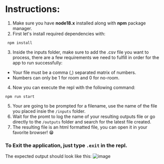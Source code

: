 # Instructions:

1. Make sure you have **node18.x** installed along with **npm** package manager.
2. First let's install required dependencies with:
```
 npm install 
```
3. Inside the inputs folder, make sure to add the .csv file you want to process, there are a few requirements we need to fulfill in order for the app to run successfully:
- Your file must be a comma (,) separated matrix of numbers.
- Numbers can only be 1 for room and 0 for no-room.

4. Now you can execute the repl with the following command:
```
npm run start
```
5. Your are going to be prompted for a filename, use the name of the file you placed insie the `/inputs` folder.  
6. Wait for the promt to log the name of your resulting outputs file or go directly to the `/outputs` folder and search for the latest file created.
7. The resulting file is an html formatted file, you can open it in your favorite browser! 😁

### To Exit the application, just type `.exit` in the repl.

The expected output should look like this: 
![image](https://user-images.githubusercontent.com/16492144/197420265-72933c1c-ced1-43e8-9326-58800c9437c3.png)

